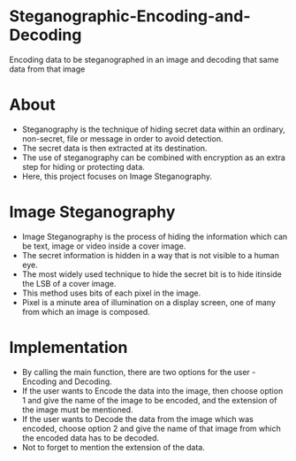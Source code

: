 # Steganographic-Encoding-and-Decoding
Encoding data to be steganographed in an image and decoding that same data from that image
# About
* Steganography is the technique of hiding secret data within an ordinary, non-secret, file or message in order to avoid detection. 
* The secret data is then extracted at its destination. 
* The use of steganography can be combined with encryption as an extra step for hiding or protecting data.
* Here, this project focuses on Image Steganography.
# Image Steganography
* Image Steganography is the process of hiding the information which can be text, image or video inside a cover image.
* The secret information is hidden in a way that is not visible to a human eye.
* The most widely used technique to hide the secret bit is to hide itinside the LSB of a cover image.
* This method uses bits of each pixel in the image.
* Pixel is a minute area of illumination on a display screen, one of many from which an image is composed.
# Implementation
*  By calling the main function, there are two options for the user - Encoding and Decoding.
*  If the user wants to Encode the data into the image, then choose option 1 and give the name of the image to be encoded, and the extension of the image must be mentioned.
*  If the user wants to Decode the data from the image which was encoded, choose option 2 and give the name of that image from which the encoded data has to be decoded.
*  Not to forget to mention the extension of the data.
